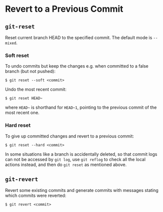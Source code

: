 # Revert to a Previous Commit

## `git-reset`

Reset current branch HEAD to the specified commit. The default mode is `--mixed`.

### Soft reset

To undo commits but keep the changes e.g. when committed to a false branch (but not pushed):

```console
$ git reset --soft <commit>
```

Undo the most recent commit:

```console
$ git reset HEAD~
```
where `HEAD~` is shorthand for `HEAD~1`, pointing to the previous commit of the most recent one.


### Hard reset

To give up committed changes and revert to a previous commit:

```console
$ git reset --hard <commit>
```

In some situations like a branch is accidentally deleted, so that commit logs can not be accessed by `git log`, use `git reflog` to check all the local actions instead, and then do `git reset` as mentioned above.

## `git-revert`

Revert some existing commits and generate commits with messages stating which commits were reverted:

```
$ git revert <commit>
```
